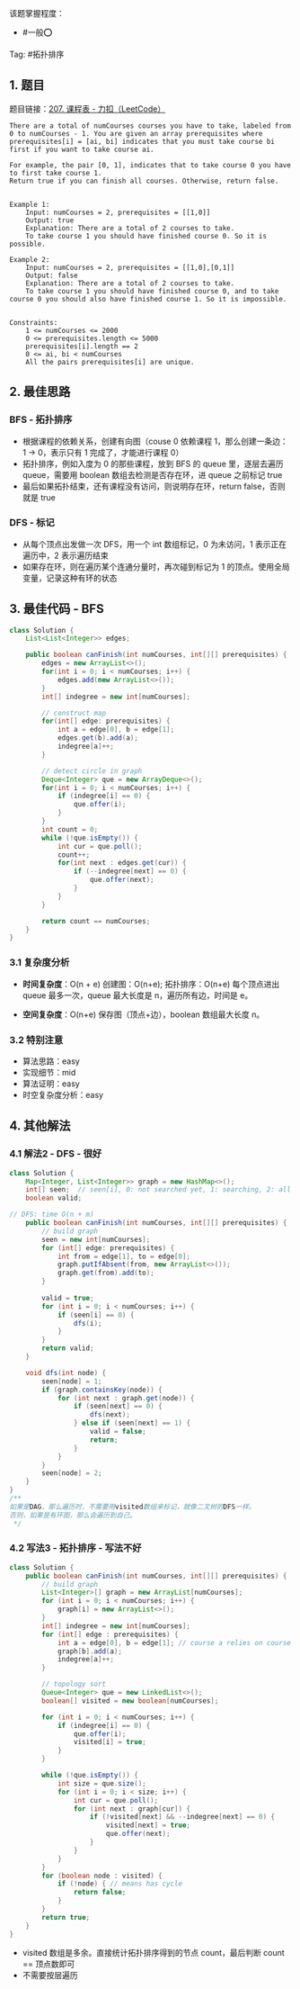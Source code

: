 
该题掌握程度：
- #一般⭕️

Tag: #拓扑排序 

## 1. 题目
题目链接：[207. 课程表 - 力扣（LeetCode）](https://leetcode.cn/problems/course-schedule/description/)
```
There are a total of numCourses courses you have to take, labeled from 0 to numCourses - 1. You are given an array prerequisites where prerequisites[i] = [ai, bi] indicates that you must take course bi first if you want to take course ai.

For example, the pair [0, 1], indicates that to take course 0 you have to first take course 1.
Return true if you can finish all courses. Otherwise, return false.
 

Example 1:
	Input: numCourses = 2, prerequisites = [[1,0]]
	Output: true
	Explanation: There are a total of 2 courses to take. 
	To take course 1 you should have finished course 0. So it is possible.

Example 2:	
	Input: numCourses = 2, prerequisites = [[1,0],[0,1]]
	Output: false
	Explanation: There are a total of 2 courses to take. 
	To take course 1 you should have finished course 0, and to take course 0 you should also have finished course 1. So it is impossible.
	 

Constraints:
	1 <= numCourses <= 2000
	0 <= prerequisites.length <= 5000
	prerequisites[i].length == 2
	0 <= ai, bi < numCourses
	All the pairs prerequisites[i] are unique.
```
## 2. 最佳思路

### BFS - 拓扑排序
- 根据课程的依赖关系，创建有向图（couse 0 依赖课程 1，那么创建一条边： 1 -> 0，表示只有 1 完成了，才能进行课程 0）
- 拓扑排序，例如入度为 0 的那些课程，放到 BFS 的 queue 里，逐层去遍历 queue，需要用 boolean 数组去检测是否存在环，进 queue 之前标记 true
- 最后如果拓扑结束，还有课程没有访问，则说明存在环，return false，否则就是 true

### DFS - 标记
- 从每个顶点出发做一次 DFS，用一个 int 数组标记，0 为未访问，1 表示正在遍历中，2 表示遍历结束
- 如果存在环，则在遍历某个连通分量时，再次碰到标记为 1 的顶点。使用全局变量，记录这种有环的状态

## 3. 最佳代码 - BFS

```java
class Solution {
    List<List<Integer>> edges;

    public boolean canFinish(int numCourses, int[][] prerequisites) {
        edges = new ArrayList<>();
        for(int i = 0; i < numCourses; i++) {
            edges.add(new ArrayList<>());
        }
        int[] indegree = new int[numCourses];

        // construct map
        for(int[] edge: prerequisites) {
            int a = edge[0], b = edge[1];
            edges.get(b).add(a);
            indegree[a]++;
        }

        // detect circle in graph
        Deque<Integer> que = new ArrayDeque<>();
        for(int i = 0; i < numCourses; i++) {
            if (indegree[i] == 0) {
                que.offer(i);
            }
        }
        int count = 0;
        while (!que.isEmpty()) {
            int cur = que.poll();
            count++;
            for(int next : edges.get(cur)) {
                if (--indegree[next] == 0) {
                    que.offer(next);
                }
            }            
        }

        return count == numCourses;
    }
}
```

### 3.1 复杂度分析

- **时间复杂度**：O(n + e)
  创建图：O(n+e); 拓扑排序：O(n+e) 每个顶点进出 queue 最多一次，queue 最大长度是 n，遍历所有边，时间是 e。

- **空间复杂度**：O(n+e)
  保存图（顶点+边），boolean 数组最大长度 n。

### 3.2 特别注意

- 算法思路：easy
- 实现细节：mid
- 算法证明：easy
- 时空复杂度分析：easy

## 4. 其他解法

### 4.1 解法2 - DFS - 很好

```java
class Solution {
    Map<Integer, List<Integer>> graph = new HashMap<>();
    int[] seen;  // seen[i], 0: not searched yet, 1: searching, 2: all child and itself done
    boolean valid;

// DFS: time O(n + m)
    public boolean canFinish(int numCourses, int[][] prerequisites) {
        // build graph
        seen = new int[numCourses];
        for (int[] edge: prerequisites) {
            int from = edge[1], to = edge[0];
            graph.putIfAbsent(from, new ArrayList<>());
            graph.get(from).add(to);
        }
        
        valid = true;
        for (int i = 0; i < numCourses; i++) {
            if (seen[i] == 0) {
                dfs(i);
            }
        }
        return valid;
    }

    void dfs(int node) {
        seen[node] = 1;
        if (graph.containsKey(node)) {
            for (int next : graph.get(node)) {
                if (seen[next] == 0) {
                    dfs(next);                    
                } else if (seen[next] == 1) {
                    valid = false;
                    return;
                }
            }
        }
        seen[node] = 2;
    }
}
/**
如果是DAG，那么遍历时，不需要用visited数组来标记，就像二叉树的DFS一样。
否则，如果是有环图，那么会遍历到自己。
 */
```


### 4.2 写法3 - 拓扑排序 - 写法不好

```java
class Solution {
    public boolean canFinish(int numCourses, int[][] prerequisites) {
        // build graph        
        List<Integer>[] graph = new ArrayList[numCourses];
        for (int i = 0; i < numCourses; i++) {
            graph[i] = new ArrayList<>();
        }
        int[] indegree = new int[numCourses];
        for (int[] edge : prerequisites) {
            int a = edge[0], b = edge[1]; // course a relies on course b, b -> a
            graph[b].add(a);
            indegree[a]++;
        }

        // topology sort
        Queue<Integer> que = new LinkedList<>();
        boolean[] visited = new boolean[numCourses];

        for (int i = 0; i < numCourses; i++) {
            if (indegree[i] == 0) {
                que.offer(i);
                visited[i] = true;
            }
        }

        while (!que.isEmpty()) {
            int size = que.size();
            for (int i = 0; i < size; i++) {
                int cur = que.poll();
                for (int next : graph[cur]) {        
                    if (!visited[next] && --indegree[next] == 0) {
                        visited[next] = true;
                        que.offer(next);
                    }
                }
            }
        }
        for (boolean node : visited) {
            if (!node) { // means has cycle
                return false;
            }
        }
        return true;
    }
}
```
- visited 数组是多余。直接统计拓扑排序得到的节点 count，最后判断 count == 顶点数即可
- 不需要按层遍历



